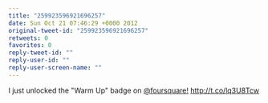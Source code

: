 ```yaml
---
title: "259923596921696257"
date: Sun Oct 21 07:46:29 +0000 2012
original-tweet-id: "259923596921696257"
retweets: 0
favorites: 0
reply-tweet-id: ""
reply-user-id: ""
reply-user-screen-name: ""
---
```

I just unlocked the "Warm Up" badge on <a href="https://twitter.com/foursquare!">@foursquare!</a> http://t.co/lq3U8Tcw
